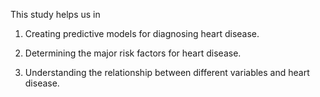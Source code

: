 This study helps us in 

1. Creating predictive models for diagnosing heart disease.

2. Determining the major risk factors for heart disease.

3. Understanding the relationship between different variables and heart disease.
